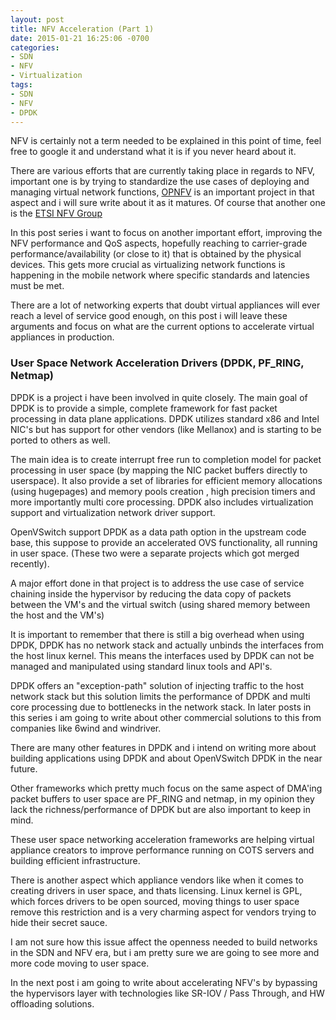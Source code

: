 ```yaml
---
layout: post
title: NFV Acceleration (Part 1)
date: 2015-01-21 16:25:06 -0700
categories:
- SDN
- NFV
- Virtualization
tags:
- SDN
- NFV
- DPDK
---
```


NFV is certainly not a term needed to be explained in this point of time, feel free to google it and understand what it is if you never heard about it.

There are various efforts that are currently taking place in regards to NFV, important one is by trying to standardize the use cases of deploying and managing virtual network functions, [OPNFV](https://www.opnfv.org) is an important project in that aspect and i will sure write about it as it matures.
Of course that another one is the [ETSI NFV Group](http://www.etsi.org/technologies-clusters/technologies/nfv)

In this post series i want to focus on another important effort, improving the NFV performance and QoS aspects, hopefully reaching to carrier-grade performance/availability (or close to it) that is obtained by the physical devices.
This gets more crucial as virtualizing network functions is happening in the mobile network where specific standards and latencies must be met.

There are a lot of networking experts that doubt virtual appliances will ever reach a level of service good enough, on this post i will leave these arguments and focus on what are the current options to accelerate virtual appliances in production.

### User Space Network Acceleration Drivers (DPDK, PF_RING, Netmap)

DPDK is a project i have been involved in quite closely.
The main goal of DPDK is to provide a simple, complete framework for fast packet processing in data plane applications.
DPDK utilizes standard x86 and Intel NIC's but has support for other vendors (like Mellanox) and is starting to be ported to others as well.

The main idea is to create interrupt free run to completion model for packet processing in user space (by mapping the NIC packet buffers directly to userspace).
It also provide a set of libraries for efficient memory allocations (using hugepages) and memory pools creation , high precision timers  and more importantly multi core processing.
DPDK also includes virtualization support and virtualization network driver support. 

OpenVSwitch support DPDK as a data path option in the upstream code base, this suppose to provide an accelerated OVS functionality, all running in user space.
(These two were a separate projects which got merged recently).

A major effort done in that project is to address the use case of service chaining inside the hypervisor by reducing the data copy of packets between the VM's and the virtual switch (using shared memory between the host and the VM's)

It is important to remember that there is still a big overhead when using DPDK, DPDK has no network stack and actually unbinds the interfaces from the host linux kernel.
This means the interfaces used by DPDK can not be managed and manipulated using standard linux tools and API's.

DPDK offers an "exception-path" solution of injecting traffic to the host network stack but this solution limits the performance of DPDK and multi core processing due to bottlenecks in the network stack.
In later posts in this series i am going to write about other commercial solutions to this from companies like 6wind and windriver.

There are many other features in DPDK and i intend on writing more about building applications using DPDK and about OpenVSwitch DPDK in the near future.

Other frameworks which pretty much focus on the same aspect of DMA'ing packet buffers to user space are PF_RING and netmap, in my opinion they lack the richness/performance of DPDK but are also important to keep in mind.

These user space networking acceleration frameworks are helping virtual appliance creators to improve performance running on COTS servers and building efficient infrastructure.

There is another aspect which appliance vendors like when it comes to creating drivers in user space, and thats licensing.
Linux kernel is GPL, which forces drivers to be open sourced, moving things to user space remove this restriction and is a very charming aspect for vendors trying to hide their secret sauce.

I am not sure how this issue affect the openness needed to build networks in the SDN and NFV era, but i am pretty sure we are going to see more and more code moving to user space.

In the next post i am going to write about accelerating NFV's by bypassing the hypervisors layer with technologies like SR-IOV / Pass Through, and HW offloading solutions.

